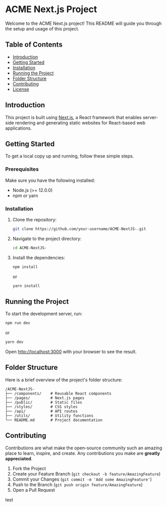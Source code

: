 
# ACME Next.js Project

Welcome to the ACME Next.js project! This README will guide you through the setup and usage of this project.

## Table of Contents

- [Introduction](#introduction)
- [Getting Started](#getting-started)
- [Installation](#installation)
- [Running the Project](#running-the-project)
- [Folder Structure](#folder-structure)
- [Contributing](#contributing)
- [License](#license)

## Introduction

This project is built using [Next.js](https://nextjs.org/), a React framework that enables server-side rendering and generating static websites for React-based web applications.

## Getting Started

To get a local copy up and running, follow these simple steps.

### Prerequisites

Make sure you have the following installed:

- Node.js (>= 12.0.0)
- npm or yarn

### Installation

1. Clone the repository:
    ```bash
    git clone https://github.com/your-username/ACME-NextJS-.git
    ```
2. Navigate to the project directory:
    ```bash
    cd ACME-NextJS-
    ```
3. Install the dependencies:
    ```bash
    npm install
    ```
    or
    ```bash
    yarn install
    ```

## Running the Project

To start the development server, run:
```bash
npm run dev
```
or
```bash
yarn dev
```

Open [http://localhost:3000](http://localhost:3000) with your browser to see the result.

## Folder Structure

Here is a brief overview of the project's folder structure:

```
/ACME-NextJS-
├── /components/    # Reusable React components
├── /pages/         # Next.js pages
├── /public/        # Static files
├── /styles/        # CSS styles
├── /api/           # API routes
├── /utils/         # Utility functions
└── README.md       # Project documentation
```

## Contributing

Contributions are what make the open-source community such an amazing place to learn, inspire, and create. Any contributions you make are **greatly appreciated**.

1. Fork the Project
2. Create your Feature Branch (`git checkout -b feature/AmazingFeature`)
3. Commit your Changes (`git commit -m 'Add some AmazingFeature'`)
4. Push to the Branch (`git push origin feature/AmazingFeature`)
5. Open a Pull Request

test
